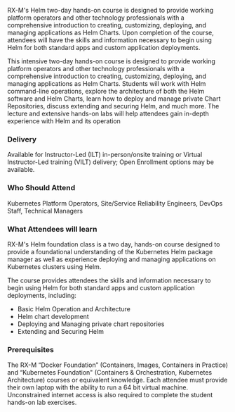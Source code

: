 <!-- Helm Foundation -->

RX-M's Helm two-day hands-on course is designed to provide working platform operators and other technology professionals with a comprehensive introduction to creating, customizing, deploying, and managing applications as Helm Charts. Upon completion of the course, attendees will have the skills and information necessary to begin using Helm for both standard apps and custom application deployments.

This intensive two-day hands-on course is designed to provide working platform operators and other technology professionals with a comprehensive introduction to creating, customizing, deploying, and managing applications as Helm Charts. Students will work with Helm command-line operations, explore the architecture of both the Helm software and Helm Charts, learn how to deploy and manage private Chart Repositories, discuss extending and securing Helm, and much more. The lecture and extensive hands-on labs will help attendees gain in-depth experience with Helm and its operation


### Delivery

Available for Instructor-Led (ILT) in-person/onsite training or Virtual Instructor-Led training (VILT) delivery; Open Enrollment options may be available.


### Who Should Attend

Kubernetes Platform Operators, Site/Service Reliability Engineers, DevOps Staff, Technical Managers


### What Attendees will learn

RX-M's Helm foundation class is a two day, hands-on course designed to provide a foundational understanding of the Kubernetes Helm package manager as well as experience deploying and managing applications on Kubernetes clusters using Helm.

The course provides attendees the skills and information necessary to begin using Helm for both standard apps and custom application deployments, including:

- Basic Helm Operation and Architecture
- Helm chart development
- Deploying and Managing private chart repositories
- Extending and Securing Helm


### Prerequisites

The RX-M “Docker Foundation” (Containers, Images, Containers in Practice)  and “Kubernetes Foundation" (Containers & Orchestration, Kubernetes Architecture) courses or equivalent knowledge. Each attendee must provide their own laptop with the ability to run a 64 bit virtual machine. Unconstrained internet access is also required to complete the student hands-on lab exercises.




